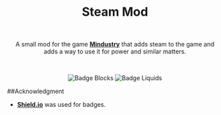 <div align = center>
  
# Steam Mod

<br>

A small mod for the game **[Mindustry]** that adds steam to the game and <br>
adds a way to use it for power and similar matters.

<br>

![Badge Blocks]
![Badge Liquids]

</div>
  
##Acknowledgment

-   **[Shield.io]** was used for badges.

<!----------------------------------------------------------------------------->

[Mindustry]: https://github.com/Anuken/Mindustry
[Shield.io]: https://shields.io

<!----------------------------------[ Badges ]--------------------------------->

[Badge Blocks]: https://img.shields.io/github/directory-file-count/oldyezero/steam-mod/content/blocks?label=Blocks&style=plastic
[Badge Liquids]: https://img.shields.io/github/directory-file-count/oldyezero/steam-mod/content/liquids?label=Liquids&style=plastic
